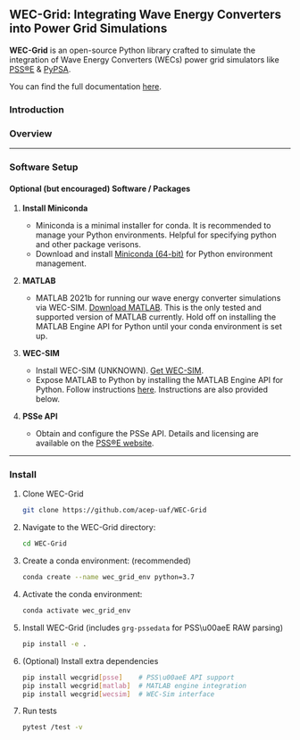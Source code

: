 
## WEC-Grid: Integrating Wave Energy Converters into Power Grid Simulations

**WEC-Grid** is an open-source Python library crafted to simulate the integration of Wave Energy Converters (WECs) power grid simulators like [PSS®E](https://new.siemens.com/global/en/products/energy/services/transmission-distribution-smart-grid/consulting-and-planning/pss-software/pss-e.html) & [PyPSA](https://pypsa.org/).

You can find the full documentation [here](https://acep-uaf.github.io/WEC-GRID/).

### Introduction

<!-- Amidst the global shift towards sustainable energy solutions, Wave Energy Converters (WECs) emerge as groundbreaking innovations. These tools harbor the potential to tap into the energy reserves of our oceans. Yet, to weave them into intricate systems like microgrids, a profound modeling, testing, and analysis regimen is indispensable. WEC-Grid, presented through this Jupyter notebook, is a beacon of both demonstration and guidance, capitalizing on an open-source software to transcend these integration impediments. -->

### Overview


<!-- WEC-Grid is in its nascent stages, yet it presents a Python Jupyter Notebook that successfully establishes a PSSe API connection. It can solve both static AC & DC power flows, injecting data from a WEC device. Additionally, WEC-Grid comes equipped with rudimentary formatting tools for data analytics. The modular design ensures support for a selected power flow solving software and WEC devices.

For the current implementations, WEC-Grid is compatible with PSSe and [WEC-SIM](https://wec-sim.github.io/WEC-Sim/). The widespread application of PSSe in the power systems industry, coupled with its robust API, makes it an ideal choice. -->

---

### Software Setup

#### Optional (but encouraged) Software / Packages

1. **Install Miniconda**
   - Miniconda is a minimal installer for conda. It is recommended to manage your Python environments. Helpful for specifying python and other package verisons.
   - Download and install [Miniconda (64-bit)](https://docs.conda.io/en/latest/miniconda.html) for Python environment management.

2. **MATLAB**
   - MATLAB 2021b for running our wave energy converter simulations via WEC-SIM. [Download MATLAB](https://www.mathworks.com/products/matlab.html). This is the only tested and supported version of MATLAB currently. Hold off on installing the MATLAB Engine API for Python until your conda environment is set up.

3. **WEC-SIM**
   - Install WEC-SIM (UNKNOWN). [Get WEC-SIM](https://wec-sim.github.io/WEC-Sim/).
   - Expose MATLAB to Python by installing the MATLAB Engine API for Python. Follow instructions [here](https://www.mathworks.com/help/matlab/matlab_external/install-the-matlab-engine-for-python.html). Instructions are also provided below.

4. **PSSe API**
   - Obtain and configure the PSSe API. Details and licensing are available on the [PSS®E website](https://new.siemens.com/global/en/products/energy/services/transmission-distribution-smart-grid/consulting-and-planning/pss-software/pss-e.html).

---

### Install 

1. Clone WEC-Grid
   ```bash
   git clone https://github.com/acep-uaf/WEC-Grid
   ```
2. Navigate to the WEC-Grid directory:
   ```bash
   cd WEC-Grid
   ```
3. Create a conda environment: (recommended)
   ```bash
   conda create --name wec_grid_env python=3.7
   ```
4. Activate the conda environment:
   ```bash
   conda activate wec_grid_env
   ```
5. Install WEC-Grid (includes `grg-pssedata` for PSS\u00aeE RAW parsing)
   ```bash
   pip install -e .
   ```
6. (Optional) Install extra dependencies
   ```bash
   pip install wecgrid[psse]    # PSS\u00aeE API support
   pip install wecgrid[matlab]  # MATLAB engine integration
   pip install wecgrid[wecsim]  # WEC-Sim interface
   ```
7. Run tests
   ```bash
   pytest /test -v
   ```
